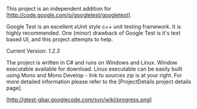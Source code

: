 This project is an independent addition for [http://code.google.com/p/googletest/googletest].

 
Google Test is an excellent xUnit style c++ unit testing framework. It is highly recommended. One (minor) drawback of Google Test is it's text based UI, and this project attempts to help.

Current Version: *1.2.3*

The project is written in C# and runs on Windows and Linux. Window executable available for download. Linux executable can be easily built using Mono and Mono Develop - link to sources zip is at your right.
For more detailed information please refer to the [ProjectDetails project details page].

[http://gtest-gbar.googlecode.com/svn/wiki/progress.png]
